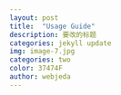 ```yaml
---
layout: post
title:  "Usage Guide"
description: 要改的标题
categories: jekyll update
img: image-7.jpg
categories: two
color: 37474F
author: webjeda
---
```


